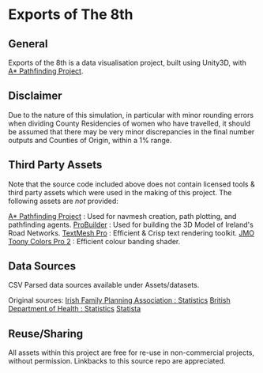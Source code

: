# Exports of The 8th

## General
Exports of the 8th is a data visualisation project, built using Unity3D, with [A* Pathfinding Project](https://arongranberg.com/astar/).

## Disclaimer
Due to the nature of this simulation, in particular with minor rounding errors when dividing County Residencies of women who have travelled, it should be assumed that there may be very minor discrepancies in the final number outputs and Counties of Origin, within a 1% range.

## Third Party Assets
Note that the source code included above does not contain licensed tools & third party assets which were used in the making of this project. The following assets are *not* provided:

[A* Pathfinding Project](https://arongranberg.com/astar/) : Used for navmesh creation, path plotting, and pathfinding agents.
[ProBuilder](https://assetstore.unity.com/packages/tools/modeling/probuilder-111418) : Used for building the 3D Model of Ireland's Road Networks.
[TextMesh Pro](https://assetstore.unity.com/packages/essentials/beta-projects/textmesh-pro-84126) : Efficient & Crisp text rendering toolkit.
[JMO Toony Colors Pro 2](https://assetstore.unity.com/packages/vfx/shaders/toony-colors-pro-2-8105) : Efficient colour banding shader.


## Data Sources
CSV Parsed data sources available under Assets/datasets.

Original sources:
[Irish Family Planning Association : Statistics](https://www.ifpa.ie/Hot-Topics/Abortion/Statistics)
[British Department of Health : Statistics](https://www.gov.uk/government/collections/abortion-statistics-for-england-and-wales)
[Statista](https://www.statista.com/chart/13836/where-irish-women-who-have-abortions-in-the-uk-come-from/)


## Reuse/Sharing
All assets within this project are free for re-use in non-commercial projects, without permission. Linkbacks to this source repo are appreciated.